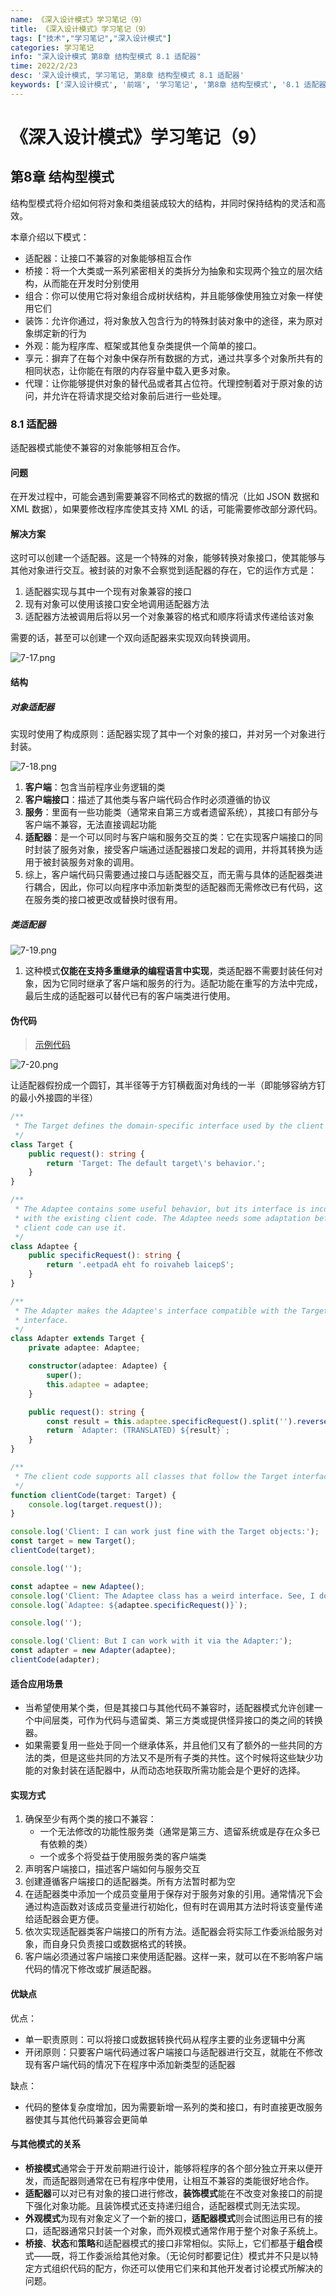 ```yaml
---
name: 《深入设计模式》学习笔记（9）
title: 《深入设计模式》学习笔记（9）
tags: ["技术","学习笔记","深入设计模式"]
categories: 学习笔记
info: "深入设计模式 第8章 结构型模式 8.1 适配器"
time: 2022/2/23
desc: '深入设计模式, 学习笔记, 第8章 结构型模式 8.1 适配器'
keywords: ['深入设计模式', '前端', '学习笔记', '第8章 结构型模式', '8.1 适配器']
---
```


# 《深入设计模式》学习笔记（9）

## 第8章 结构型模式

结构型模式将介绍如何将对象和类组装成较大的结构，并同时保持结构的灵活和高效。

本章介绍以下模式：

- 适配器：让接口不兼容的对象能够相互合作
- 桥接：将一个大类或一系列紧密相关的类拆分为抽象和实现两个独立的层次结构，从而能在开发时分别使用
- 组合：你可以使用它将对象组合成树状结构，并且能够像使用独立对象一样使用它们
- 装饰：允许你通过，将对象放入包含行为的特殊封装对象中的途径，来为原对象绑定新的行为
- 外观：能为程序库、框架或其他复杂类提供一个简单的接口。
- 享元：摒弃了在每个对象中保存所有数据的方式，通过共享多个对象所共有的相同状态，让你能在有限的内存容量中载入更多对象。
- 代理：让你能够提供对象的替代品或者其占位符。代理控制着对于原对象的访问，并允许在将请求提交给对象前后进行一些处理。

### 8.1 适配器

适配器模式能使不兼容的对象能够相互合作。

#### 问题

在开发过程中，可能会遇到需要兼容不同格式的数据的情况（比如 JSON 数据和 XML 数据），如果要修改程序库使其支持 XML 的话，可能需要修改部分源代码。

#### 解决方案

这时可以创建一个适配器。这是一个特殊的对象，能够转换对象接口，使其能够与其他对象进行交互。被封装的对象不会察觉到适配器的存在，它的运作方式是：

1. 适配器实现与其中一个现有对象兼容的接口
2. 现有对象可以使用该接口安全地调用适配器方法
3. 适配器方法被调用后将以另一个对象兼容的格式和顺序将请求传递给该对象

需要的话，甚至可以创建一个双向适配器来实现双向转换调用。

![7-17.png](./images/7-17.png)

#### 结构

##### 对象适配器

实现时使用了构成原则：适配器实现了其中一个对象的接口，并对另一个对象进行封装。

![7-18.png](./images/7-18.png)

1. **客户端**：包含当前程序业务逻辑的类
2. **客户端接口**：描述了其他类与客户端代码合作时必须遵循的协议
3. **服务**：里面有一些功能类（通常来自第三方或者遗留系统），其接口有部分与客户端不兼容，无法直接调起功能
4. **适配器**：是一个可以同时与客户端和服务交互的类：它在实现客户端接口的同时封装了服务对象，接受客户端通过适配器接口发起的调用，并将其转换为适用于被封装服务对象的调用。
5. 综上，客户端代码只需要通过接口与适配器交互，而无需与具体的适配器类进行耦合，因此，你可以向程序中添加新类型的适配器而无需修改已有代码，这在服务类的接口被更改或替换时很有用。

##### 类适配器

![7-19.png](./images/7-19.png)

1. 这种模式**仅能在支持多重继承的编程语言中实现**，类适配器不需要封装任何对象，因为它同时继承了客户端和服务的行为。适配功能在重写的方法中完成，最后生成的适配器可以替代已有的客户端类进行使用。

#### 伪代码

> [示例代码](https://refactoringguru.cn/design-patterns/adapter/typescript/example#lang-features)

![7-20.png](./images/7-20.png)

让适配器假扮成一个圆钉，其半径等于方钉横截面对角线的一半（即能够容纳方钉的最小外接圆的半径）

```typescript
/**
 * The Target defines the domain-specific interface used by the client code.
 */
class Target {
    public request(): string {
        return 'Target: The default target\'s behavior.';
    }
}

/**
 * The Adaptee contains some useful behavior, but its interface is incompatible
 * with the existing client code. The Adaptee needs some adaptation before the
 * client code can use it.
 */
class Adaptee {
    public specificRequest(): string {
        return '.eetpadA eht fo roivaheb laicepS';
    }
}

/**
 * The Adapter makes the Adaptee's interface compatible with the Target's
 * interface.
 */
class Adapter extends Target {
    private adaptee: Adaptee;

    constructor(adaptee: Adaptee) {
        super();
        this.adaptee = adaptee;
    }

    public request(): string {
        const result = this.adaptee.specificRequest().split('').reverse().join('');
        return `Adapter: (TRANSLATED) ${result}`;
    }
}

/**
 * The client code supports all classes that follow the Target interface.
 */
function clientCode(target: Target) {
    console.log(target.request());
}

console.log('Client: I can work just fine with the Target objects:');
const target = new Target();
clientCode(target);

console.log('');

const adaptee = new Adaptee();
console.log('Client: The Adaptee class has a weird interface. See, I don\'t understand it:');
console.log(`Adaptee: ${adaptee.specificRequest()}`);

console.log('');

console.log('Client: But I can work with it via the Adapter:');
const adapter = new Adapter(adaptee);
clientCode(adapter);
```

#### 适合应用场景

- 当希望使用某个类，但是其接口与其他代码不兼容时，适配器模式允许创建一个中间层类，可作为代码与遗留类、第三方类或提供怪异接口的类之间的转换器。
- 如果需要复用一些处于同一个继承体系，并且他们又有了额外的一些共同的方法的类，但是这些共同的方法又不是所有子类的共性。这个时候将这些缺少功能的对象封装在适配器中，从而动态地获取所需功能会是个更好的选择。

#### 实现方式

1. 确保至少有两个类的接口不兼容：
   - 一个无法修改的功能性服务类（通常是第三方、遗留系统或是存在众多已有依赖的类）
   - 一个或多个将受益于使用服务类的客户端类
2. 声明客户端接口，描述客户端如何与服务交互
3. 创建遵循客户端接口的适配器类。所有方法暂时都为空
4. 在适配器类中添加一个成员变量用于保存对于服务对象的引用。通常情况下会通过构造函数对该成员变量进行初始化，但有时在调用其方法时将该变量传递给适配器会更方便。
5. 依次实现适配器类客户端接口的所有方法。适配器会将实际工作委派给服务对象，而自身只负责接口或数据格式的转换。
6. 客户端必须通过客户端接口来使用适配器。这样一来，就可以在不影响客户端代码的情况下修改或扩展适配器。

#### 优缺点

优点：

- 单一职责原则：可以将接口或数据转换代码从程序主要的业务逻辑中分离
- 开闭原则：只要客户端代码通过客户端接口与适配器进行交互，就能在不修改现有客户端代码的情况下在程序中添加新类型的适配器

缺点：

- 代码的整体复杂度增加，因为需要新增一系列的类和接口，有时直接更改服务器使其与其他代码兼容会更简单

#### 与其他模式的关系

- **桥接模式**通常会于开发前期进行设计，能够将程序的各个部分独立开来以便开发，而适配器则通常在已有程序中使用，让相互不兼容的类能很好地合作。
- **适配器**可以对已有对象的接口进行修改，**装饰模式**能在不改变对象接口的前提下强化对象功能。且装饰模式还支持递归组合，适配器模式则无法实现。
- **外观模式**为现有对象定义了一个新的接口，**适配器模式**则会试图运用已有的接口，适配器通常只封装一个对象，而外观模式通常作用于整个对象子系统上。
- **桥接**、**状态**和**策略**和适配器模式的接口非常相似。实际上，它们都基于**组合**模式——既，将工作委派给其他对象。（无论何时都要记住）模式并不只是以特定方式组织代码的配方，你还可以使用它们来和其他开发者讨论模式所解决的问题。